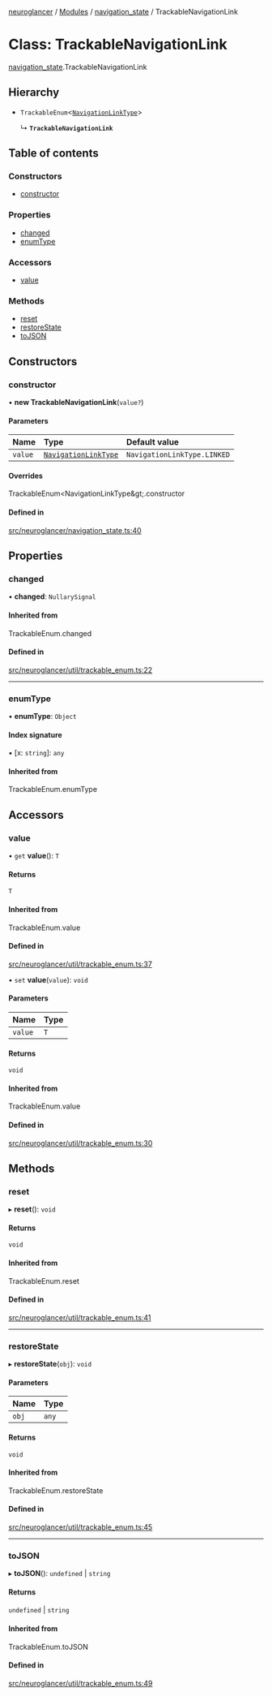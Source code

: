 [neuroglancer](../README.md) / [Modules](../modules.md) / [navigation\_state](../modules/navigation_state.md) / TrackableNavigationLink

# Class: TrackableNavigationLink

[navigation_state](../modules/navigation_state.md).TrackableNavigationLink

## Hierarchy

- `TrackableEnum`<[`NavigationLinkType`](../enums/navigation_state.NavigationLinkType.md)\>

  ↳ **`TrackableNavigationLink`**

## Table of contents

### Constructors

- [constructor](navigation_state.TrackableNavigationLink.md#constructor)

### Properties

- [changed](navigation_state.TrackableNavigationLink.md#changed)
- [enumType](navigation_state.TrackableNavigationLink.md#enumtype)

### Accessors

- [value](navigation_state.TrackableNavigationLink.md#value)

### Methods

- [reset](navigation_state.TrackableNavigationLink.md#reset)
- [restoreState](navigation_state.TrackableNavigationLink.md#restorestate)
- [toJSON](navigation_state.TrackableNavigationLink.md#tojson)

## Constructors

### constructor

• **new TrackableNavigationLink**(`value?`)

#### Parameters

| Name | Type | Default value |
| :------ | :------ | :------ |
| `value` | [`NavigationLinkType`](../enums/navigation_state.NavigationLinkType.md) | `NavigationLinkType.LINKED` |

#### Overrides

TrackableEnum&lt;NavigationLinkType\&gt;.constructor

#### Defined in

[src/neuroglancer/navigation_state.ts:40](https://github.com/ActiveBrainAtlas2/neuroglancer/blob/b9eb98e6/src/neuroglancer/navigation_state.ts#L40)

## Properties

### changed

• **changed**: `NullarySignal`

#### Inherited from

TrackableEnum.changed

#### Defined in

[src/neuroglancer/util/trackable_enum.ts:22](https://github.com/ActiveBrainAtlas2/neuroglancer/blob/b9eb98e6/src/neuroglancer/util/trackable_enum.ts#L22)

___

### enumType

• **enumType**: `Object`

#### Index signature

▪ [x: `string`]: `any`

#### Inherited from

TrackableEnum.enumType

## Accessors

### value

• `get` **value**(): `T`

#### Returns

`T`

#### Inherited from

TrackableEnum.value

#### Defined in

[src/neuroglancer/util/trackable_enum.ts:37](https://github.com/ActiveBrainAtlas2/neuroglancer/blob/b9eb98e6/src/neuroglancer/util/trackable_enum.ts#L37)

• `set` **value**(`value`): `void`

#### Parameters

| Name | Type |
| :------ | :------ |
| `value` | `T` |

#### Returns

`void`

#### Inherited from

TrackableEnum.value

#### Defined in

[src/neuroglancer/util/trackable_enum.ts:30](https://github.com/ActiveBrainAtlas2/neuroglancer/blob/b9eb98e6/src/neuroglancer/util/trackable_enum.ts#L30)

## Methods

### reset

▸ **reset**(): `void`

#### Returns

`void`

#### Inherited from

TrackableEnum.reset

#### Defined in

[src/neuroglancer/util/trackable_enum.ts:41](https://github.com/ActiveBrainAtlas2/neuroglancer/blob/b9eb98e6/src/neuroglancer/util/trackable_enum.ts#L41)

___

### restoreState

▸ **restoreState**(`obj`): `void`

#### Parameters

| Name | Type |
| :------ | :------ |
| `obj` | `any` |

#### Returns

`void`

#### Inherited from

TrackableEnum.restoreState

#### Defined in

[src/neuroglancer/util/trackable_enum.ts:45](https://github.com/ActiveBrainAtlas2/neuroglancer/blob/b9eb98e6/src/neuroglancer/util/trackable_enum.ts#L45)

___

### toJSON

▸ **toJSON**(): `undefined` \| `string`

#### Returns

`undefined` \| `string`

#### Inherited from

TrackableEnum.toJSON

#### Defined in

[src/neuroglancer/util/trackable_enum.ts:49](https://github.com/ActiveBrainAtlas2/neuroglancer/blob/b9eb98e6/src/neuroglancer/util/trackable_enum.ts#L49)
